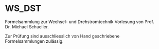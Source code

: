 # WS_DST
Formelsammlung zur Wechsel- und Drehstromtechnik Vorlesung von Prof. Dr. Michael Schueller.

Zur Prüfung sind ausschliesslich von Hand geschriebene Formelsammlungen zulässig.
